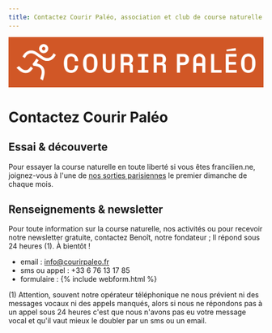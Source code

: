 ```yaml
---
title: Contactez Courir Paléo, association et club de course naturelle et minimaliste
---
```

![Courir Paleo](/assets/images/Logo-Courir-Paleo-long-orange-1200px.png)
# Contactez Courir Paléo

## Essai & découverte
Pour essayer la course naturelle en toute liberté si vous êtes francilien.ne, joignez-vous à l'une de [nos sorties parisiennes](/sorties) le premier dimanche de chaque mois.

## Renseignements & newsletter
Pour toute information sur la course naturelle, nos activités ou pour recevoir notre newsletter gratuite, contactez Benoît, notre fondateur&nbsp;; ll répond sous 24 heures (1). À bientôt&nbsp;!
- email&nbsp;: <a href="mailto:info@courirpaleo.fr">info@courirpaleo.fr</a>
- sms ou appel&nbsp;: +33 6 76 13 17 85
- formulaire&nbsp;:
{% include webform.html %}

(1) Attention, souvent notre opérateur téléphonique ne nous prévient ni des messages vocaux ni des appels manqués, alors si nous ne répondons pas à un appel sous 24&nbsp;heures c'est que nous n'avons pas eu votre message vocal et qu'il vaut mieux le doubler par un sms ou un email.
